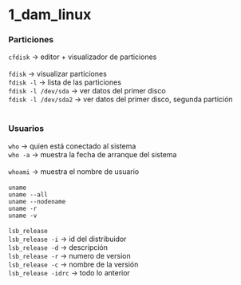 # 1_dam_linux


### Particiones
`cfdisk` -> editor + visualizador de particiones <br>
<br>
`fdisk` -> visualizar particiones <br>
`fdisk -l` -> lista de las particiones <br>
`fdisk -l /dev/sda` -> ver datos del primer disco <br> 
`fdisk -l /dev/sda2` -> ver datos del primer disco, segunda partición <br>
<br>
### Usuarios
`who` -> quien está conectado al sistema <br>
`who -a` -> muestra la fecha de arranque del sistema<br>
<br>
`whoami` -> muestra el nombre de usuario<br>
<br>
`uname`<br>
`uname --all`<br>
`uname --nodename`<br>
`uname -r`<br>
`uname -v`<br>
<br>
`lsb_release`<br>
`lsb_release -i` -> id del distribuidor<br>
`lsb_release -d` -> descripción<br>
`lsb_release -r` -> numero de version<br>
`lsb_release -c` -> nombre de la versión<br>
`lsb_release -idrc` -> todo lo anterior<br>
